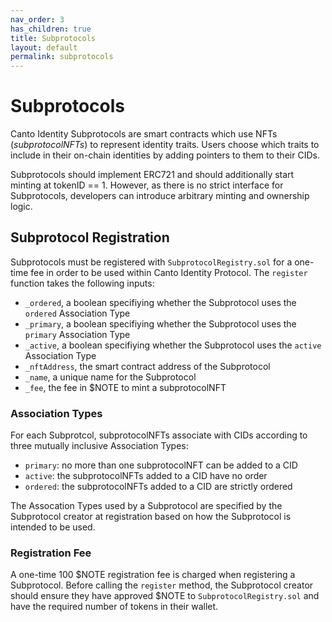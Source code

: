 ```yaml
---
nav_order: 3
has_children: true
title: Subprotocols
layout: default
permalink: subprotocols
---
```


# Subprotocols

Canto Identity Subprotocols are smart contracts which use NFTs (*subprotocolNFTs*) to represent identity traits. Users choose which traits to include in their on-chain identities by adding pointers to them to their CIDs.

Subprotocols should implement ERC721 and should additionally start minting at tokenID == 1. However, as there is no strict interface for Subprotocols, developers can introduce arbitrary minting and ownership logic.

## Subprotocol Registration

Subprotocols must be registered with `SubprotocolRegistry.sol` for a one-time fee in order to be used within Canto Identity Protocol. The `register` function takes the following inputs:

* `_ordered`, a boolean specifiying whether the Subprotocol uses the `ordered` Association Type
* `_primary`, a boolean specifiying whether the Subprotocol uses the `primary` Association Type
* `_active`, a boolean specifiying whether the Subprotocol uses the `active` Association Type
* `_nftAddress`, the smart contract address of the Subprotocol
* `_name`, a unique name for the Subprotocol
* `_fee`, the fee in $NOTE to mint a subprotocolNFT

### Association Types

For each Subprotcol, subprotocolNFTs associate with CIDs according to three mutually inclusive Association Types:
- `primary`: no more than one subprotocolNFT can be added to a CID
- `active`: the subprotocolNFTs added to a CID have no order
- `ordered`: the subprotocolNFTs added to a CID are strictly ordered

The Assocation Types used by a Subprotocol are specified by the Subprotocol creator at registration based on how the Subprotocol is intended to be used.

### Registration Fee

A one-time 100 $NOTE registration fee is charged when registering a Subprotocol. Before calling the `register` method, the Subprotocol creator should ensure they have approved $NOTE to `SubprotocolRegistry.sol` and have the required number of tokens in their wallet.